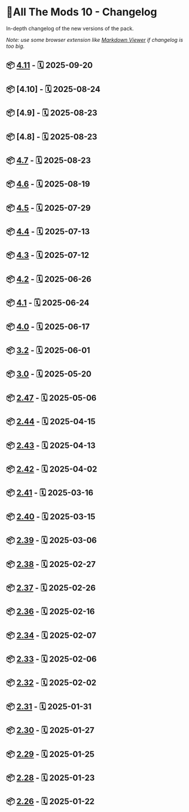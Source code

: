 
# 📌All The Mods 10 - Changelog

In-depth changelog of the new versions of the pack.

_Note: use some browser extension like [Markdown Viewer](https://chromewebstore.google.com/detail/markdown-viewer/ckkdlimhmcjmikdlpkmbgfkaikojcbjk) if changelog is too big._
## 📦 [4.11] - 🗓️ 2025-09-20

## 📦 [4.10] - 🗓️ 2025-08-24

## 📦 [4.9] - 🗓️ 2025-08-23

## 📦 [4.8] - 🗓️ 2025-08-23

## 📦 [4.7] - 🗓️ 2025-08-23

## 📦 [4.6] - 🗓️ 2025-08-19

## 📦 [4.5] - 🗓️ 2025-07-29

## 📦 [4.4] - 🗓️ 2025-07-13

## 📦 [4.3] - 🗓️ 2025-07-12

## 📦 [4.2] - 🗓️ 2025-06-26

## 📦 [4.1] - 🗓️ 2025-06-24

## 📦 [4.0] - 🗓️ 2025-06-17

## 📦 [3.2] - 🗓️ 2025-06-01

## 📦 [3.0] - 🗓️ 2025-05-20

## 📦 [2.47] - 🗓️ 2025-05-06

## 📦 [2.44] - 🗓️ 2025-04-15

## 📦 [2.43] - 🗓️ 2025-04-13

## 📦 [2.42] - 🗓️ 2025-04-02

## 📦 [2.41] - 🗓️ 2025-03-16

## 📦 [2.40] - 🗓️ 2025-03-15

## 📦 [2.39] - 🗓️ 2025-03-06

## 📦 [2.38] - 🗓️ 2025-02-27

## 📦 [2.37] - 🗓️ 2025-02-26

## 📦 [2.36] - 🗓️ 2025-02-16

## 📦 [2.34] - 🗓️ 2025-02-07

## 📦 [2.33] - 🗓️ 2025-02-06

## 📦 [2.32] - 🗓️ 2025-02-02

## 📦 [2.31] - 🗓️ 2025-01-31

## 📦 [2.30] - 🗓️ 2025-01-27

## 📦 [2.29] - 🗓️ 2025-01-25

## 📦 [2.28] - 🗓️ 2025-01-23

## 📦 [2.26] - 🗓️ 2025-01-22

[2.26]: ./changelogs/CHANGELOG-ATM10-2.25-2.26.md
[2.28]: ./changelogs/CHANGELOG-ATM10-2.26-2.28.md
[2.29]: ./changelogs/CHANGELOG-ATM10-2.28-2.29.md
[2.30]: ./changelogs/CHANGELOG-ATM10-2.29-2.30.md
[2.31]: ./changelogs/CHANGELOG-ATM10-2.30-2.31.md
[2.32]: ./changelogs/CHANGELOG-ATM10-2.31-2.32.md
[2.33]: ./changelogs/CHANGELOG-ATM10-2.32-2.33.md
[2.34]: ./changelogs/CHANGELOG-ATM10-2.33-2.34.md
[2.36]: ./changelogs/CHANGELOG-ATM10-2.34-2.36.md
[2.37]: ./changelogs/CHANGELOG-ATM10-2.36-2.37.md
[2.38]: ./changelogs/CHANGELOG-ATM10-2.37-2.38.md
[2.39]: ./changelogs/CHANGELOG-ATM10-2.38-2.39.md
[2.40]: ./changelogs/CHANGELOG-ATM10-2.39-2.40.md
[2.41]: ./changelogs/CHANGELOG-ATM10-2.40-2.41.md
[2.42]: ./changelogs/CHANGELOG-ATM10-2.41-2.42.md
[2.43]: ./changelogs/CHANGELOG-ATM10-2.42-2.43.md
[2.44]: ./changelogs/CHANGELOG-ATM10-2.43-2.44.md
[2.47]: ./changelogs/CHANGELOG-ATM10-2.44-2.47.md
[3.0]: ./changelogs/CHANGELOG-ATM10-2.47-3.0.md
[3.2]: ./changelogs/CHANGELOG-ATM10-3.0-3.2.md
[4.0]: ./changelogs/CHANGELOG-ATM10-3.2-4.0.md
[4.1]: ./changelogs/CHANGELOG-ATM10-4.0-4.1.md
[4.2]: ./changelogs/CHANGELOG-ATM10-4.1-4.2.md
[4.3]: ./changelogs/CHANGELOG-ATM10-4.2-4.3.md
[4.4]: ./changelogs/CHANGELOG-ATM10-4.3-4.4.md
[4.5]: ./changelogs/CHANGELOG-ATM10-4.4-4.5.md
[4.6]: ./changelogs/CHANGELOG-ATM10-4.5-4.6.md
[4.7]: ./changelogs/CHANGELOG-ATM10-4.6-4.7.md
[4.11]: ./changelogs/CHANGELOG-ATM10-4.7-4.11.md